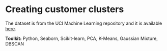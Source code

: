 # Creating customer clusters

The dataset is from the UCI Machine Learning repository and it is available [here](https://archive.ics.uci.edu/ml/datasets/Wholesale+customers).

**Toolkit:** Python, Seaborn, Scikit-learn, PCA, K-Means, Gaussian Mixture, DBSCAN
